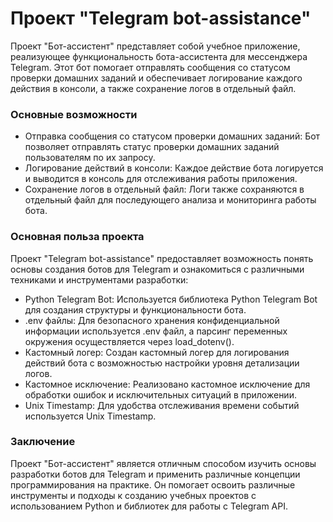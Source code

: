 # Проект "Telegram bot-assistance"
Проект "Бот-ассистент" представляет собой учебное приложение, реализующее функциональность бота-ассистента для мессенджера Telegram. Этот бот помогает отправлять сообщения со статусом проверки домашних заданий и обеспечивает логирование каждого действия в консоли, а также сохранение логов в отдельный файл.

### Основные возможности
- Отправка сообщения со статусом проверки домашних заданий: Бот позволяет отправлять статус проверки домашних заданий пользователям по их запросу.
- Логирование действий в консоли: Каждое действие бота логируется и выводится в консоль для отслеживания работы приложения.
- Сохранение логов в отдельный файл: Логи также сохраняются в отдельный файл для последующего анализа и мониторинга работы бота.
### Основная польза проекта
Проект "Telegram bot-assistance" предоставляет возможность понять основы создания ботов для Telegram и ознакомиться с различными техниками и инструментами разработки:
- Python Telegram Bot: Используется библиотека Python Telegram Bot для создания структуры и функциональности бота.
- .env файлы: Для безопасного хранения конфиденциальной информации используется .env файл, а парсинг переменных окружения осуществляется через load_dotenv().
- Кастомный логер: Создан кастомный логер для логирования действий бота с возможностью настройки уровня детализации логов.
- Кастомное исключение: Реализовано кастомное исключение для обработки ошибок и исключительных ситуаций в приложении.
- Unix Timestamp: Для удобства отслеживания времени событий используется Unix Timestamp.

### Заключение
Проект "Бот-ассистент" является отличным способом изучить основы разработки ботов для Telegram и применить различные концепции программирования на практике. Он помогает освоить различные инструменты и подходы к созданию учебных проектов с использованием Python и библиотек для работы с Telegram API.
